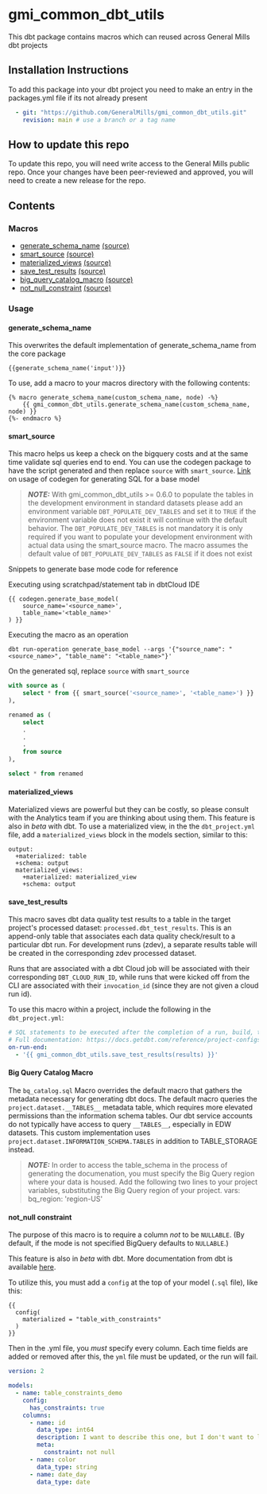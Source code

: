 # gmi_common_dbt_utils

This dbt package contains macros which can reused across General Mills dbt projects

## Installation Instructions

To add this package into your dbt project you need to make an entry in the packages.yml file if its not already present

```yml
  - git: "https://github.com/GeneralMills/gmi_common_dbt_utils.git"
    revision: main # use a branch or a tag name
```

## How to update this repo

To update this repo, you will need write access to the General Mills public repo. Once your changes have been peer-reviewed and approved, you will need to create a new release for the repo.

## Contents

### Macros

- [generate_schema_name](#generate_schema_name) [(source)](./macros/generate_schema_name.sql)
- [smart_source](#smart_source) [(source)](./macros/smart_source.sql)
- [materialized_views](#materialized_views) [(source)](./macros/bigquery)
- [save_test_results](#save_test_results) [(source)](./macros/save_test_results.sql)
- [big_query_catalog_macro](#big-query-catalog-macro) [(source)](./macros/bq_catalog)
- [not_null_constraint](#not_null-constraint) [(source)](./macros/bigquery)

### Usage

#### generate_schema_name

This overwrites the default implementation of generate_schema_name from the core package

```text
{{generate_schema_name('input')}}
```

To use, add a macro to your macros directory with the following contents:

```jinja
{% macro generate_schema_name(custom_schema_name, node) -%}
    {{ gmi_common_dbt_utils.generate_schema_name(custom_schema_name, node) }}
{%- endmacro %}
```

#### smart_source

This macro helps us keep a check on the bigquery costs and at the same time validate sql queries end to end.
You can use the codegen package to have the script generated and then replace `source` with `smart_source`.
[Link](https://github.com/dbt-labs/dbt-codegen#usage-1) on usage of codegen for generating SQL for a base model

> **_NOTE:_**  With gmi_common_dbt_utils >= 0.6.0 to populate the tables in the development environment in standard datasets
please add an environment variable `DBT_POPULATE_DEV_TABLES` and set it to `TRUE` if the environment variable
does not exist it will continue with the default behavior. The `DBT_POPULATE_DEV_TABLES` is not mandatory
it is only required if you want to populate your development environment with actual data using the smart_source macro.
The macro assumes the default value of `DBT_POPULATE_DEV_TABLES` as `FALSE` if it does not exist

Snippets to generate base mode code for reference

Executing using scratchpad/statement tab in dbtCloud IDE

```jinja
{{ codegen.generate_base_model(
    source_name='<source_name>',
    table_name='<table_name>'
) }}
```

Executing the macro as an operation

```
dbt run-operation generate_base_model --args '{"source_name": "<source_name>", "table_name": "<table_name>"}'
```

On the generated sql, replace `source` with `smart_source`

```sql
with source as (
    select * from {{ smart_source('<source_name>', '<table_name>') }}
),

renamed as (
    select 
    .
    .
    .
    from source
),

select * from renamed
```

#### materialized_views

Materialized views are powerful but they can be costly, so please consult with the Analytics team if you are thinking about using them. This feature is also in _beta_ with dbt. To use a materialized view, in the the `dbt_project.yml` file, add a `materialized_views` block in the models section, similar to this:

    output: 
      +materialized: table
      +schema: output
      materialized_views: 
        +materialized: materialized_view
        +schema: output

#### save_test_results

This macro saves dbt data quality test results to a table in the target project's processed dataset: `processed.dbt_test_results`. This is an append-only table that associates each data quality check/result to a particular dbt run. For development runs (zdev), a separate results table will be created in the corresponding zdev processed dataset.

Runs that are associated with a dbt Cloud job will be associated with their corresponding `DBT_CLOUD_RUN_ID`, while runs that were kicked off from the CLI are associated with their `invocation_id` (since they are not given a cloud run id).

To use this macro within a project, include the following in the `dbt_project.yml`:

```yml
# SQL statements to be executed after the completion of a run, build, test, etc.
# Full documentation: https://docs.getdbt.com/reference/project-configs/on-run-start-on-run-end
on-run-end:
  - '{{ gmi_common_dbt_utils.save_test_results(results) }}'
```

#### Big Query Catalog Macro

The `bq_catalog.sql` Macro overrides the default macro that gathers the metadata necessary for generating dbt docs.
The default macro queries the `project.dataset.__TABLES__` metadata table,
which requires more elevated permissions than the information schema tables.
Our dbt service accounts do not typically have access to query `__TABLES__`, especially in EDW datasets.
This custom implementation uses `project.dataset.INFORMATION_SCHEMA.TABLES` in addition to TABLE_STORAGE instead.

> **_NOTE:_**
In order to access the table_schema in the process of generating the documenation,
you must specify the Big Query region where your data is housed. Add the following two lines to your
project variables, substituting the Big Query region of your project.
vars:
bq_region: 'region-US'

#### not_null constraint

The purpose of this macro is to require a column _not_ to be `NULLABLE`. (By default, if the mode is not specified BigQuery defaults to `NULLABLE`.)

This feature is also in _beta_ with dbt. More documentation from dbt is available [here](https://gist.github.com/sungchun12/f7ea081773ae824a83294649530d6e41).

To utilize this, you must add a `config` at the top of your model (`.sql` file), like this:

```jinja
{{
  config(
    materialized = "table_with_constraints"
  )
}}
```

Then in the .yml file, you _must_ specify every column. Each time fields are added or removed after this, the `yml` file must be updated, or the run will fail.

```yml
version: 2

models:
  - name: table_constraints_demo
    config:
      has_constraints: true
    columns:
      - name: id
        data_type: int64
        description: I want to describe this one, but I don't want to list all the columns
        meta:
          constraint: not null
      - name: color
        data_type: string
      - name: date_day
        data_type: date
```
